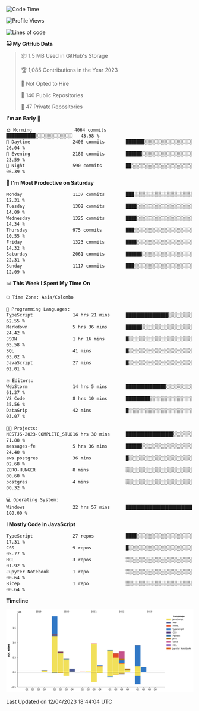 
<!--START_SECTION:waka-->
![Code Time](http://img.shields.io/badge/Code%20Time-1%2C066%20hrs%2056%20mins-blue)

![Profile Views](http://img.shields.io/badge/Profile%20Views-0-blue)

![Lines of code](https://img.shields.io/badge/From%20Hello%20World%20I%27ve%20Written-7.7%20million%20lines%20of%20code-blue)

**🐱 My GitHub Data** 

> 📦 1.5 MB Used in GitHub's Storage 
 > 
> 🏆 1,085 Contributions in the Year 2023
 > 
> 🚫 Not Opted to Hire
 > 
> 📜 140 Public Repositories 
 > 
> 🔑 47 Private Repositories 
 > 
**I'm an Early 🐤** 

```text
🌞 Morning                4064 commits        ███████████░░░░░░░░░░░░░░   43.98 % 
🌆 Daytime                2406 commits        ███████░░░░░░░░░░░░░░░░░░   26.04 % 
🌃 Evening                2180 commits        ██████░░░░░░░░░░░░░░░░░░░   23.59 % 
🌙 Night                  590 commits         ██░░░░░░░░░░░░░░░░░░░░░░░   06.39 % 
```
📅 **I'm Most Productive on Saturday** 

```text
Monday                   1137 commits        ███░░░░░░░░░░░░░░░░░░░░░░   12.31 % 
Tuesday                  1302 commits        ████░░░░░░░░░░░░░░░░░░░░░   14.09 % 
Wednesday                1325 commits        ████░░░░░░░░░░░░░░░░░░░░░   14.34 % 
Thursday                 975 commits         ███░░░░░░░░░░░░░░░░░░░░░░   10.55 % 
Friday                   1323 commits        ████░░░░░░░░░░░░░░░░░░░░░   14.32 % 
Saturday                 2061 commits        ██████░░░░░░░░░░░░░░░░░░░   22.31 % 
Sunday                   1117 commits        ███░░░░░░░░░░░░░░░░░░░░░░   12.09 % 
```


📊 **This Week I Spent My Time On** 

```text
🕑︎ Time Zone: Asia/Colombo

💬 Programming Languages: 
TypeScript               14 hrs 21 mins      ████████████████░░░░░░░░░   62.55 % 
Markdown                 5 hrs 36 mins       ██████░░░░░░░░░░░░░░░░░░░   24.42 % 
JSON                     1 hr 16 mins        █░░░░░░░░░░░░░░░░░░░░░░░░   05.58 % 
SQL                      41 mins             █░░░░░░░░░░░░░░░░░░░░░░░░   03.02 % 
JavaScript               27 mins             █░░░░░░░░░░░░░░░░░░░░░░░░   02.01 % 

🔥 Editors: 
WebStorm                 14 hrs 5 mins       ███████████████░░░░░░░░░░   61.37 % 
VS Code                  8 hrs 10 mins       █████████░░░░░░░░░░░░░░░░   35.56 % 
DataGrip                 42 mins             █░░░░░░░░░░░░░░░░░░░░░░░░   03.07 % 

🐱‍💻 Projects: 
NESTJS-2023-COMPLETE_STUD16 hrs 30 mins      ██████████████████░░░░░░░   71.88 % 
messages-fe              5 hrs 36 mins       ██████░░░░░░░░░░░░░░░░░░░   24.40 % 
aws postgres             36 mins             █░░░░░░░░░░░░░░░░░░░░░░░░   02.68 % 
ZERO-HUNGER              8 mins              ░░░░░░░░░░░░░░░░░░░░░░░░░   00.60 % 
postgres                 4 mins              ░░░░░░░░░░░░░░░░░░░░░░░░░   00.32 % 

💻 Operating System: 
Windows                  22 hrs 57 mins      █████████████████████████   100.00 % 
```

**I Mostly Code in JavaScript** 

```text
TypeScript               27 repos            ████░░░░░░░░░░░░░░░░░░░░░   17.31 % 
CSS                      9 repos             █░░░░░░░░░░░░░░░░░░░░░░░░   05.77 % 
HCL                      3 repos             ░░░░░░░░░░░░░░░░░░░░░░░░░   01.92 % 
Jupyter Notebook         1 repo              ░░░░░░░░░░░░░░░░░░░░░░░░░   00.64 % 
Bicep                    1 repo              ░░░░░░░░░░░░░░░░░░░░░░░░░   00.64 % 
```



**Timeline**

![Lines of Code chart](https://raw.githubusercontent.com/ccweerasinghe1994/ccweerasinghe1994/master/assets/bar_graph.png)


 Last Updated on 12/04/2023 18:44:04 UTC
<!--END_SECTION:waka-->
